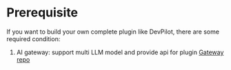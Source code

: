 # Prerequisite

If you want to build your own complete plugin like DevPilot, there are some required condition:

1. AI gateway: support multi LLM model and provide api for plugin [Gateway repo](https://github.com/openpilot-hub/devpilot-gateway)
